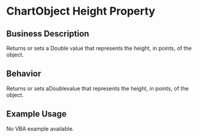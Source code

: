 # ChartObject Height Property

## Business Description
Returns or sets a Double value that represents the height, in points, of the object.

## Behavior
Returns or sets aDoublevalue that represents the height, in points, of the object.

## Example Usage
No VBA example available.